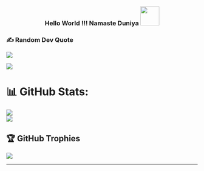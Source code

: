 ### <p align="center"> Hello World !!! Namaste Duniya <img src="https://media.giphy.com/media/mGcNjsfWAjY5AEZNw6/giphy.gif" width="50"></p>

### ✍️ Random Dev Quote
![](https://quotes-github-readme.vercel.app/api?type=horizontal&theme=tokyonight)

[![](https://visitcount.itsvg.in/api?id=DevanshSampat&label=Profile%20Views&color=6&icon=5&pretty=true)](https://visitcount.itsvg.in)

<!-- ## 🌐 Socials: -->
<!-- [![LinkedIn](https://img.shields.io/badge/LinkedIn-%230077B5.svg?logo=linkedin&logoColor=white)](https://linkedin.com/in/https://in.linkedin.com/in/shruti-solani)  -->

# 📊 GitHub Stats:
![](https://github-readme-stats.vercel.app/api?username=DevanshSampat&theme=ayu-mirage&hide_border=false&include_all_commits=true&count_private=true)<br/>
![](https://github-readme-streak-stats.herokuapp.com/?user=DevanshSampat&theme=ayu-mirage&hide_border=false)<br/>

## 🏆 GitHub Trophies
![](https://github-profile-trophy.vercel.app/?username=DevanshSampat&theme=nord&no-frame=true&no-bg=true&margin-w=4)


---
